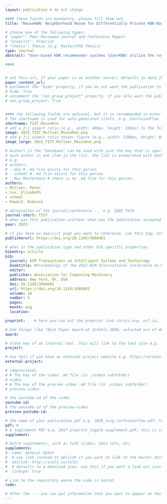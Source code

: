 ```yaml
---
layout: publication # do not change

#### these fields are mandatory. please fill them out
title: "ReuseKNN: Neighborhood Reuse for Differentially Private KNN-Based Recommendations" # title of your publication 

# choose one of the following types:
# "paper": Peer-Reviewed Journal and Conference Papers
# "preprint": Preprint
# "thesis": Thesis (e.g. Master/PhD Thesis)
type: journal
abstract: "User-based KNN recommender systems (UserKNN) utilize the rating data of a target user’s k nearest neighbors in the recommendation process. This, however, increases the privacy risk of the neighbors, since the recommendations could expose the neighbors’ rating data to other users or malicious parties. To reduce this risk, existing work applies differential privacy by adding randomness to the neighbors’ ratings, which unfortunately reduces the accuracy of UserKNN. In this work, we introduce ReuseKNN, a novel differentially private KNN-based recommender system. The main idea is to identify small but highly reusable neighborhoods so that (i) only a minimal set of users requires protection with differential privacy and (ii) most users do not need to be protected with differential privacy since they are only rarely exploited as neighbors. In our experiments on five diverse datasets, we make two key observations. Firstly, ReuseKNN requires significantly smaller neighborhoods and, thus, fewer neighbors need to be protected with differential privacy compared with traditional UserKNN. Secondly, despite the small neighborhoods, ReuseKNN outperforms UserKNN and a fully differentially private approach in terms of accuracy. Overall, ReuseKNN leads to significantly less privacy risk for users than in the case of UserKNN." # insert the abstract of your publication between the quotes; you can use html e.g. to make links (<a></a>) or generate bold (<b></b>) etc. text 

####


# set this url, if your paper is on another server; defaults to data.jku-vds-lab.at
paper_content_url: 
# uncomment the "hide" property, if you do not want the publication to be displayed on the website (usually you don't need this)
# hide: True
# uncomment the "non_group_project" property, if you only want the publication to be displayed on your personal page (i.e. publications where you contributed, but does not have anything to do with the Vis Group e.g. Master Thesis,...)
# non_group_project: True


#### the following fields are optional, but it is recommended to enter as much information as possible
# The shortname is used for auto-generated titels. e.g. ConfusionFlow
shortname: TIST_ReuseKnn
# add a 2:1 aspect ratio (e.g., width: 400px, height: 200px) to the folder /assets/images/papers/ e.g. 2020_tvcg_confusionflow.png
image: 2023_TIST_Mullner_ReuseKnn.png
# add a 2:1 aspect ratio teaser figure (e.g., width: 1200px, height: 600px) to the folder /assets/images/papers/ e.g. 2020_tvcg_confusionflow_teaser.png
image_large: 2023_TIST_Mullner_ReuseKnn.png

# Authors in the "database" can be used with just the key that is specified in the corresponding .md file (usually it is the lastname in lower case e.g. doe). Authors that do not have an individual page here should be stated with their full name (e.g. John Doe)
# each author is one item in the list. the list is enumerated with dashes ("-")
# e.g:
# authors:
# - doe # .md file exists for this person
# - schedl # .md file exists for this person
# - Max Mustermann # there is no .md file for this person.
authors:
- Müllner, Peter 
- Lex, Elisabeth 
- schedl
- Kowald, Dominik

# abreviation of the journal/conference ... e.g. IEEE TVCG
journal-short: TIST
# when was this publication written/ when was the publication accepted (e.g. 2020)
year: 2023

# if you have an explicit page you want to reference, use this tag; otherwise it will be generated from your doi
publisherurl: https://doi.org/10.1145/3608481

# what is the publication type and other bib specific properties
bibentry: article
bib:
  journal: ACM Transactions on Intelligent Systems and Technology
  booktitle: #Proceedings of the 2022 ACM International Conference on Multimedia Retrieval (ICMR)
  editor: 
  publisher: Association for Computing Machinery 
  address: New York, NY, USA
  doi: 10.1145/3608481
  url: https://doi.org/10.1145/3608481
  volume: 14
  number: 5
  pages: 
  month: aug
  location: 

preprint:	 # here you can put the preprint link (arxiv.org, osf.io,...) e.g. https://arxiv.org/abs/1910.00969

# Add things like "Best Paper Award at InfoVis 2099, selected out of 4000 submissions"
award:

# state key of an internal tool. This will link to the tool site e.g. lineup (usually not needed)
project: 

# Use this if you have an external project website e.g. https://ordino.caleydoapp.org/
external-project: 

# (deprecated)
# # The key of the video .md file (in _videos subfolder)
# video: 
# # The key of the preview video .md file (in _videos subfolder)
# preview-video:

# the youtube-id of the video
youtube-id: 
# the youtube-id of the preview-video
preview-youtube-id: 

# the name of your publication pdf e.g. 2020_tvcg_confusionflow.pdf; this is usually uploaded to the caleydo aws server
pdf: # 
# A supplement PDF e.g. 2017_preprint_taggle_supplement.pdf; this is usually uploaded to the caleydo aws server
supplement: 

# Extra supplements, such as talk slides, data sets, etc.
supplements:
#- name: General UpSet
#  # use link instead of abslink if you want to link to the master directory
#  abslink: http://vials.io/talk/
#  # defaults to a download icon, use this if you want a link-out icon
#  linksym: true

# Link to the repository where the code is hostet
code: 

# After the --- you can put information that you want to appear on the website using markdown formatting or HTML. A good example are acknowledgements, extra references, an erratum, etc.
---
```


